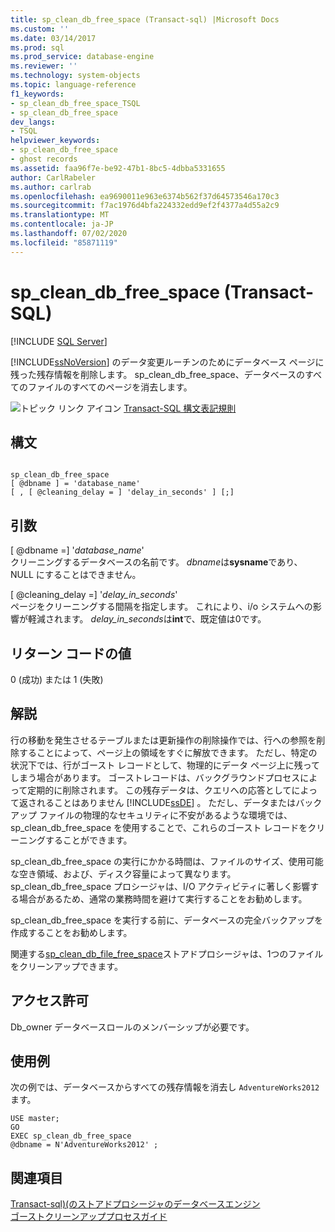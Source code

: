 ```yaml
---
title: sp_clean_db_free_space (Transact-sql) |Microsoft Docs
ms.custom: ''
ms.date: 03/14/2017
ms.prod: sql
ms.prod_service: database-engine
ms.reviewer: ''
ms.technology: system-objects
ms.topic: language-reference
f1_keywords:
- sp_clean_db_free_space_TSQL
- sp_clean_db_free_space
dev_langs:
- TSQL
helpviewer_keywords:
- sp_clean_db_free_space
- ghost records
ms.assetid: faa96f7e-be92-47b1-8bc5-4dbba5331655
author: CarlRabeler
ms.author: carlrab
ms.openlocfilehash: ea9690011e963e6374b562f37d64573546a170c3
ms.sourcegitcommit: f7ac1976d4bfa224332edd9ef2f4377a4d55a2c9
ms.translationtype: MT
ms.contentlocale: ja-JP
ms.lasthandoff: 07/02/2020
ms.locfileid: "85871119"
---
```

# <a name="sp_clean_db_free_space-transact-sql"></a>sp_clean_db_free_space (Transact-SQL)
[!INCLUDE [SQL Server](../../includes/applies-to-version/sqlserver.md)]

  [!INCLUDE[ssNoVersion](../../includes/ssnoversion-md.md)] のデータ変更ルーチンのためにデータベース ページに残った残存情報を削除します。 sp_clean_db_free_space、データベースのすべてのファイルのすべてのページを消去します。  
  
 ![トピック リンク アイコン](../../database-engine/configure-windows/media/topic-link.gif "トピック リンク アイコン") [Transact-SQL 構文表記規則](../../t-sql/language-elements/transact-sql-syntax-conventions-transact-sql.md)  
  
## <a name="syntax"></a>構文  
  
```  
  
sp_clean_db_free_space   
[ @dbname ] = 'database_name'   
[ , [ @cleaning_delay = ] 'delay_in_seconds' ] [;]  
```  
  
## <a name="arguments"></a>引数  
 [ @dbname =] '*database_name*'  
 クリーニングするデータベースの名前です。 *dbname*は**sysname**であり、NULL にすることはできません。  
  
 [ @cleaning_delay =] '*delay_in_seconds*'  
 ページをクリーニングする間隔を指定します。 これにより、i/o システムへの影響が軽減されます。 *delay_in_seconds*は**int**で、既定値は0です。  
  
## <a name="return-code-values"></a>リターン コードの値  
 0 (成功) または 1 (失敗)  
  
## <a name="remarks"></a>解説  
 行の移動を発生させるテーブルまたは更新操作の削除操作では、行への参照を削除することによって、ページ上の領域をすぐに解放できます。 ただし、特定の状況下では、行がゴースト レコードとして、物理的にデータ ページ上に残ってしまう場合があります。 ゴーストレコードは、バックグラウンドプロセスによって定期的に削除されます。 この残存データは、クエリへの応答としてによって返されることはありません [!INCLUDE[ssDE](../../includes/ssde-md.md)] 。 ただし、データまたはバックアップ ファイルの物理的なセキュリティに不安があるような環境では、sp_clean_db_free_space を使用することで、これらのゴースト レコードをクリーニングすることができます。  
  
 sp_clean_db_free_space の実行にかかる時間は、ファイルのサイズ、使用可能な空き領域、および、ディスク容量によって異なります。 sp_clean_db_free_space プロシージャは、I/O アクティビティに著しく影響する場合があるため、通常の業務時間を避けて実行することをお勧めします。  
  
 sp_clean_db_free_space を実行する前に、データベースの完全バックアップを作成することをお勧めします。  
  
 関連する[sp_clean_db_file_free_space](../../relational-databases/system-stored-procedures/sp-clean-db-file-free-space-transact-sql.md)ストアドプロシージャは、1つのファイルをクリーンアップできます。  
  
## <a name="permissions"></a>アクセス許可  
 Db_owner データベースロールのメンバーシップが必要です。  
  
## <a name="examples"></a>使用例  
 次の例では、データベースからすべての残存情報を消去し `AdventureWorks2012` ます。  
  
```  
USE master;  
GO  
EXEC sp_clean_db_free_space   
@dbname = N'AdventureWorks2012' ;  
```  
  
## <a name="see-also"></a>関連項目  
 [Transact-sql&#41;&#40;のストアドプロシージャのデータベースエンジン](../../relational-databases/system-stored-procedures/database-engine-stored-procedures-transact-sql.md)
 <br>[ゴーストクリーンアッププロセスガイド](../ghost-record-cleanup-process-guide.md) 
  
  
